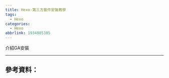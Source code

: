 ```yaml
---
title: Hexo-第三方套件安裝教學
tags:
  - Hexo
categories:
  - Hexo
abbrlink: 1934885385
---
```

介紹GA安裝
<!-- more -->
---
參考資料：
---

